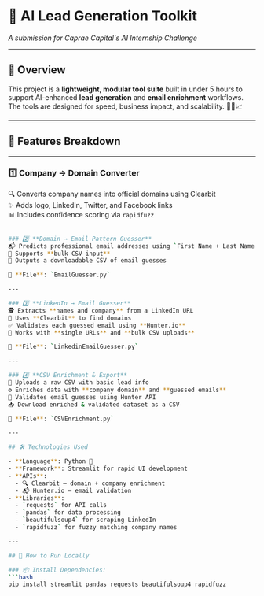 # 🔗 AI Lead Generation Toolkit  
*A submission for Caprae Capital's AI Internship Challenge*

---

## 🚀 Overview

This project is a **lightweight, modular tool suite** built in under 5 hours to support AI-enhanced **lead generation** and **email enrichment** workflows. The tools are designed for speed, business impact, and scalability. 👨‍💻📈

---

## 🧰 Features Breakdown

---
### 1️⃣ **Company → Domain Converter**
🔍 Converts company names into official domains using Clearbit  
✨ Adds logo, LinkedIn, Twitter, and Facebook links  
📊 Includes confidence scoring via `rapidfuzz`

```bash

### 2️⃣ **Domain → Email Pattern Guesser**
📬 Predicts professional email addresses using `First Name + Last Name + Domain`  
🔄 Supports **bulk CSV input**  
📁 Outputs a downloadable CSV of email guesses  

📄 **File**: `EmailGuesser.py`

---

### 3️⃣ **LinkedIn → Email Guesser**
🕵️ Extracts **names and company** from a LinkedIn URL  
📡 Uses **Clearbit** to find domains  
✅ Validates each guessed email using **Hunter.io**  
💾 Works with **single URLs** and **bulk CSV uploads**

📄 **File**: `LinkedinEmailGuesser.py`

---

### 4️⃣ **CSV Enrichment & Export**
📁 Uploads a raw CSV with basic lead info  
⚙️ Enriches data with **company domain** and **guessed emails**  
📮 Validates email guesses using Hunter API  
📥 Download enriched & validated dataset as a CSV

📄 **File**: `CSVEnrichment.py`

---

## 🛠️ Technologies Used

- **Language**: Python 🐍  
- **Framework**: Streamlit for rapid UI development  
- **APIs**:
  - 🔍 Clearbit — domain + company enrichment
  - 📬 Hunter.io — email validation  
- **Libraries**:
  - `requests` for API calls  
  - `pandas` for data processing  
  - `beautifulsoup4` for scraping LinkedIn  
  - `rapidfuzz` for fuzzy matching company names  

---

## 🚀 How to Run Locally

### 📦 Install Dependencies:
```bash
pip install streamlit pandas requests beautifulsoup4 rapidfuzz

